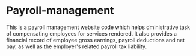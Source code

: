 # Payroll-management
This is a payroll management website code which helps dministrative task of compensating employees for services rendered. It also provides a financial record of employee gross earnings, payroll deductions and net pay, as well as the employer's related payroll tax liability.
